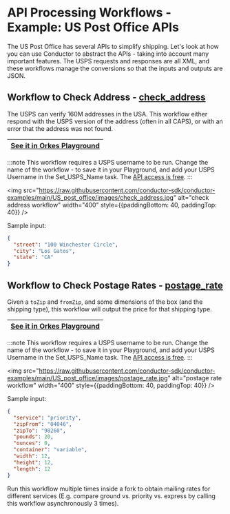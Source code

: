 # API Processing Workflows - Example: US Post Office APIs

The US Post Office has several APIs to simplify shipping. Let's look at how you can use Conductor to abstract the APIs - taking into account many important features. The USPS requests and responses are all XML, and these workflows manage the conversions so that the inputs and outputs are JSON.

## Workflow to Check Address - [check_address](https://github.com/conductor-sdk/conductor-examples/blob/main/US_post_office/check_address.json)

The USPS can verify 160M addresses in the USA. This workflow either respond with the USPS version of the address (often in all CAPS), or with an error that the address was not found.

| [See it in Orkes Playground](https://play.orkes.io/workflowDef/check_address/1) |
| ------------------------------------------------------------------------------- |

:::note
This workflow requires a USPS username to be run. Change the name of the workflow - to save it in your Playground, and add your USPS Username in the Set_USPS_Name task. The [API access is free](https://www.usps.com/business/web-tools-apis/).
:::

<img src="https://raw.githubusercontent.com/conductor-sdk/conductor-examples/main/US_post_office/images/check_address.jpg"
alt="check address workflow" width="400" style={{paddingBottom: 40, paddingTop: 40}} />

Sample input:

```json
{
  "street": "100 Winchester Circle",
  "city": "Los Gatos",
  "state": "CA"
}
```

## Workflow to Check Postage Rates - [**postage_rate**](https://github.com/conductor-sdk/conductor-examples/blob/main/US_post_office/postage_rate.json)

Given a `toZip` and `fromZip`, and some dimensions of the box (and the shipping type), this workflow will output the price for that shipping type.

| [See it in Orkes Playground](https://play.orkes.io/workflowDef/postage_rate/1) |
| ------------------------------------------------------------------------------ |

:::note
This workflow requires a USPS username to be run. Change the name of the workflow - to save it in your Playground, and add your USPS Username in the Set_USPS_Name task. The [API access is free](https://www.usps.com/business/web-tools-apis/).
:::

<img src="https://raw.githubusercontent.com/conductor-sdk/conductor-examples/main/US_post_office/images/postage_rate.jpg"
alt="postage rate workflow" width="400" style={{paddingBottom: 40, paddingTop: 40}} />

Sample input:

```json
{
  "service": "priority",
  "zipFrom": "04046",
  "zipTo": "98260",
  "pounds": 20,
  "ounces": 0,
  "container": "variable",
  "width": 12,
  "height": 12,
  "length": 12
}
```

Run this workflow multiple times inside a fork to obtain mailing rates for different services (E.g. compare ground vs. priority vs. express by calling this workflow asynchronously 3 times).
